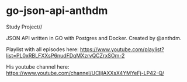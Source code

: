 # go-json-api-anthdm

Study Project//

JSON API written in GO with Postgres and Docker. Created by @anthdm.

Playlist with all episodes here: <https://www.youtube.com/playlist?list=PL0xRBLFXXsP6nudFDqMXzrvQCZrxSOm-2>

His youtube channel here: <https://www.youtube.com/channel/UCIjIAXXsX4YMYeFj-LP42-Q/>
